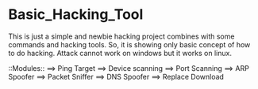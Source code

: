 # Basic_Hacking_Tool
This is just a simple and newbie hacking project combines with some commands and hacking tools. So, it is showing only basic concept of how to do hacking. Attack cannot work on windows but it works on linux. 

::Modules::
==> Ping Target
==> Device scanning
==> Port Scanning
==> ARP Spoofer
==> Packet Sniffer
==> DNS Spoofer
==> Replace Download
